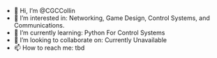 - 👋 Hi, I’m @CGCCollin
- 👀 I’m interested in: Networking, Game Design, Control Systems, and Communications. 
- 🌱 I’m currently learning: Python For Control Systems
- 💞️ I’m looking to collaborate on: Currently Unavailable
- 📫 How to reach me: tbd

<!---
CGCCollin/CGCCollin is a ✨ special ✨ repository because its `README.md` (this file) appears on your GitHub profile.
You can click the Preview link to take a look at your changes.
--->
